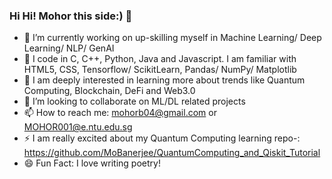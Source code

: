 ### Hi Hi! Mohor this side:) 👋

<!--
**MoBanerjee/MoBanerjee** is a ✨ _special_ ✨ repository because its `README.md` (this file) appears on your GitHub profile.

Here are some ideas to get you started:

- 🔭 I’m currently working on ...
- 🌱 I’m currently learning ...
- 👯 I’m looking to collaborate on ...
- 🤔 I’m looking for help with ...
- 💬 Ask me about ...
- 📫 How to reach me: ...
- 😄 Pronouns: ...
- ⚡ Fun fact: ...
-->
- 🔭 I’m currently working on up-skilling myself in Machine Learning/ Deep Learning/ NLP/ GenAI
- 🌱 I code in C, C++, Python, Java and Javascript. I am familiar with HTML5, CSS, Tensorflow/ ScikitLearn, Pandas/ NumPy/ Matplotlib
- 🤖 I am deeply interested in learning more about trends like Quantum Computing, Blockchain, DeFi and Web3.0
- 👯 I’m looking to collaborate on ML/DL related projects
- 📫 How to reach me: mohorb04@gmail.com or MOHOR001@e.ntu.edu.sg
- ⚡ I am really excited about my Quantum Computing learning repo-: https://github.com/MoBanerjee/QuantumComputing_and_Qiskit_Tutorial
- 😄 Fun Fact: I love writing poetry!
